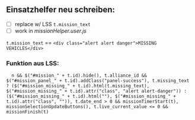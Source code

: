 ## Einsatzhelfer neu schreiben:
- [ ] replace w/ LSS `t.mission_text`
- [ ] work in *missionHelper.user.js*

`t.mission_text` == `<div class="alert alert danger">MISSING VEHICLES</div>`

### Funktion aus LSS:
```
  n && $("#mission_" + t.id).hide(), t.alliance_id && $("#mission_panel_" + t.id).addClass("panel-success"), t.missing_text ? ($("#mission_missing_" + t.id).html(t.missing_text), $("#mission_missing_" + t.id).attr("class", "alert alert-danger")) : ($("#mission_missing_" + t.id).html(""), $("#mission_missing_" + t.id).attr("class", "")), t.date_end > 0 && missionTimerStart(t), missionSelectionUpdateButtons(), t.live_current_value <= 0 && missionFinish(t)
```
